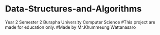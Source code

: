# Data-Structures-and-Algorithms
Year 2 Semester 2 Burapha University Computer Science #This project are made for education only. #Made by Mr.Khummeung Wattanasaro
